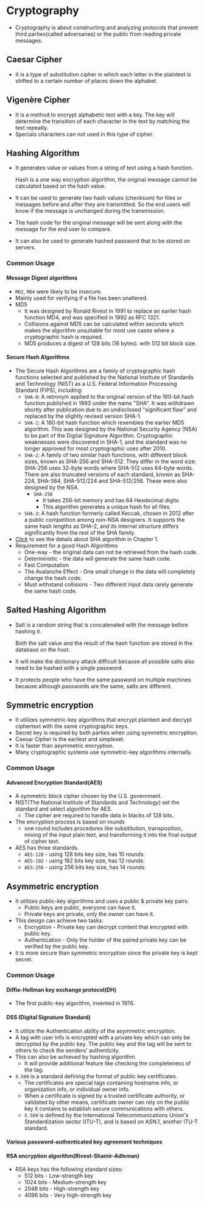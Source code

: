# Cryptography

* Cryptography is about constructing and analyzing protocols that prevent third parties\(called adversaries\) or the public from reading private messages.

## Caesar Cipher

* It is a type of substitution cipher in which each letter in the plaintext is shifted to a certain number of places down the alphabet.

## Vigenère Cipher

* It is a method to encrypt alphabetic text with a key. The key will determine the transition of each character in the text by matching the text repeatly.
* Specials characters can not used in this type of cipher.

## Hashing Algorithm

* It generates value or values from a string of text using a hash function.

  Hash is a one way encryption algorithm, the original message cannot be calculated based on the hash value.

* It can be used to generate two hash values \(checksum\) for files or messages before and after they are transmitted. So the end users will know if the message is unchanged during the transmission.
* The hash code for the original message will be sent along with the message for the end user to compare.
* It can also be used to generate hashed password that to be stored on servers.

### Common Usage

#### Message Digest algorithms

* `MD2`, `MD4` were likely to be insecure.
* Mainly used for verifying if a file has been unaltered.
* MD5
  * It was designed by Ronald Rivest in 1991 to replace an earlier hash function MD4, and was specified in 1992 as RFC 1321.
  * Collisions against MD5 can be calculated within seconds which makes the algorithm unsuitable for most use cases where a cryptographic hash is required.
  * MD5 produces a digest of 128 bits \(16 bytes\). with 512 bit block size.

#### Secure Hash Algorithms

* The Secure Hash Algorithms are a family of cryptographic hash functions selected and published by the National Institute of Standards and Technology \(NIST\) as a U.S. Federal Information Processing Standard \(FIPS\), including:
  * `SHA-0`: A retronym applied to the original version of the 160-bit hash function published in 1993 under the name "SHA". It was withdrawn shortly after publication due to an undisclosed "significant flaw" and replaced by the slightly revised version SHA-1.
  * `SHA-1`: A 160-bit hash function which resembles the earlier MD5 algorithm. This was designed by the National Security Agency \(NSA\) to be part of the Digital Signature Algorithm. Cryptographic weaknesses were discovered in SHA-1, and the standard was no longer approved for most cryptographic uses after 2010.
  * `SHA-2`: A family of two similar hash functions, with different block sizes, known as SHA-256 and SHA-512. They differ in the word size; SHA-256 uses 32-byte words where SHA-512 uses 64-byte words. There are also truncated versions of each standard, known as SHA-224, SHA-384, SHA-512/224 and SHA-512/256. These were also designed by the NSA.
    * `SHA-256`
      * It takes 256-bit memory and has 64 Hexdecimal digits.
      * This algorithm generates a unique hash for all files.
  * `SHA-3`: A hash function formerly called Keccak, chosen in 2012 after a public competition among non-NSA designers. It supports the same hash lengths as SHA-2, and its internal structure differs significantly from the rest of the SHA family.
* [Click](https://www.staff.science.uu.nl/~tel00101/liter/Books/CrypCont.pdf) to see the details about SHA algorithm in Chapter 1.
* Requirement for a good Hash Algorithms
  * One-way - the original data can not be retrieved from the hash code.
  * Deterministic - the data will generate the same hash code.
  * Fast Computation
  * The Avalanche Effect - One small change in the data will completely change the hash code.
  * Must withstand collisions - Two different input data rarely generate the same hash code.

## Salted Hashing Algorithm

* Salt is a random string that is concatenated with the message before hashing it.

  Both the salt value and the result of the hash function are stored in the database on the host.

* It will make the dictionary attack difficult because all possible salts also need to be hashed with a single password.
* It protects people who have the same password on multiple machines because although passwords are the same, salts are different.

## Symmetric encryption

* It utilizes symmetric-key algorithms that encrypt plaintext and decrypt ciphertext with the same cryptographic keys.
* Secret key is required by both parties when using symmetric encryption.
* Caesar Cipher is the earilest and simpleset.
* It is faster than asymmetric encryption.
* Many cryptographic systems use symmetric-key algorithms internally.

### Common Usage

#### Advanced Encryption Standard\(AES\)

* A symmetric block cipher chosen by the U.S. government.
* NIST\(The National Institute of Standards and Technology\) set the standard and select algorithm for AES.
  * The cipher are required to handle data in blacks of 128 bits.
* The encryption process is based on rounds
  * one round includes procedures like subsititution, transposition, mixing of the input plain text, and transforming it into the final output of cipher text.
* AES has three standards.
  * `AES-128` - using 128 bits key size, has 10 rounds.
  * `AES-192` - using 192 bits key size, has 12 rounds.
  * `AES-256` - using 256 bits key size, has 14 rounds.

## Asymmetric encryption

* It utilizes public-key algorithms and uses a public & private key pairs.
  * Public keys are public, everyone can have it.
  * Private keys are private, only the owner can have it.
* This design can achieve two tasks:
  * Encryption - Private key can decrypt content that encrypted with public key.
  * Authentication - Only the holder of the paired private key can be verified by the public key.
* it is more secure than symmetric encryption since the private key is kept secret.

### Common Usage

#### Diffie-Hellman key exchange protocol\(DH\)

* The first public-key algorithm, invented in 1976.

#### DSS \(Digital Signature Standard\)

* It utilize the Authentication ability of the asymmetric encryption.
* A tag with user info is encrypted with a private key which can only be decrypted by the public key. The public key and the tag will be sent to others to check the senders' authenticity.
* This can also be achieved by hashing algorithm.
  * It will provide additional feature like checking the completeness of the tag.
* `X.509` is a standard defining the format of public key certificates.
  * The certificates are special tags containing hostname info, or organization info, or individual owner info.
  * When a certificate is signed by a trusted certificate authority, or validated by other means, certificate owner can rely on the public key it contains to establish secure communications with others.
  * `X.509` is defined by the International Telecommunications Union's Standardization sector \(ITU-T\), and is based on ASN.1, another ITU-T standard.

#### Various password-authenticated key agreement techniques

#### RSA encryption algorithm\(Rivest-Shamir-Adleman\)

* RSA keys has the following standard sizes:
  * 512 bits - Low-strength key
  * 1024 bits - Medium-strength key
  * 2048 bits - High-strength key
  * 4096 bits - Very high-strength key

